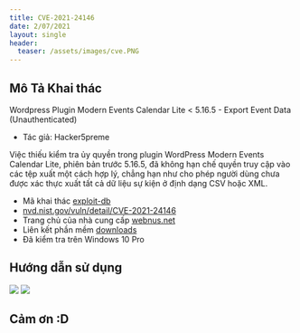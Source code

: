 ```yaml
---
title: CVE-2021-24146
date: 2/07/2021
layout: single
header:
  teaser: /assets/images/cve.PNG
--- 
```


## Mô Tả Khai thác 
Wordpress Plugin Modern Events Calendar Lite < 5.16.5 - Export Event Data (Unauthenticated)  

+ Tác giả: Hacker5preme

Việc thiếu kiểm tra ủy quyền trong plugin WordPress Modern Events Calendar Lite, phiên bản trước 5.16.5, đã không hạn chế quyền truy cập vào các tệp xuất một cách hợp lý, chẳng hạn như cho phép người dùng chưa được xác thực xuất tất cả dữ liệu sự kiện ở định dạng CSV hoặc XML.

+ Mã khai thác [exploit-db](https://www.exploit-db.com/exploits/50084)
+ [nvd.nist.gov/vuln/detail/CVE-2021-24146](https://nvd.nist.gov/vuln/detail/CVE-2021-24146)
+ Trang chủ của nhà cung cấp [webnus.net](https://webnus.net/modern-events-calendar/)
+ Liên kết phần mềm [downloads](https://downloads.wordpress.org/plugin/modern-events-calendar-lite.5.16.2.zip)
+ Đã kiểm tra trên Windows 10 Pro


## Hướng dẫn sử dụng 

![](https://www9.0zz0.com/2021/07/02/17/514896439.png)
![](https://user-images.githubusercontent.com/54862244/124189642-51bfce00-dac1-11eb-977a-ab0048c8198c.png)




## Cảm ơn :D
